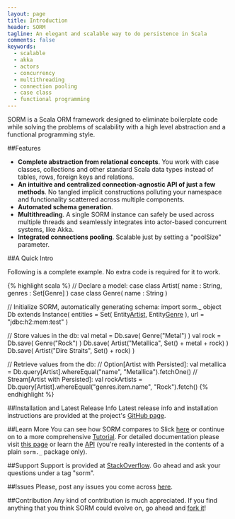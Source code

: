 ```yaml
---
layout: page
title: Introduction
header: SORM
tagline: An elegant and scalable way to do persistence in Scala 
comments: false
keywords: 
  - scalable
  - akka
  - actors
  - concurrency
  - multithreading
  - connection pooling
  - case class
  - functional programming
---
```


SORM is a Scala ORM framework designed to eliminate boilerplate code while solving the problems of scalability with a high level abstraction and a functional programming style.

##Features

* **Complete abstraction from relational concepts**. You work with case classes, collections and other standard Scala data types instead of tables, rows, foreign keys and relations.
* **An intuitive and centralized connection-agnostic API of just a few methods**. No tangled implicit constructions polluting your namespace and functionality scatterred across multiple components. 
* **Automated schema generation**.
* **Multithreading**. A single SORM instance can safely be used across multiple threads and seamlessly integrates into actor-based concurrent systems, like Akka.
* **Integrated connections pooling**. Scalable just by setting a "poolSize" parameter.

##A Quick Intro

Following is a complete example. No extra code is required for it to work.

{% highlight scala %}
// Declare a model:
case class Artist( name : String, genres : Set[Genre] )
case class Genre( name : String ) 

// Initialize SORM, automatically generating schema:
import sorm._
object Db extends Instance(
  entities = Set( Entity[Artist](), Entity[Genre]() ),
  url = "jdbc:h2:mem:test"
)

// Store values in the db:
val metal = Db.save( Genre("Metal") )
val rock = Db.save( Genre("Rock") )
Db.save( Artist("Metallica", Set() + metal + rock) )
Db.save( Artist("Dire Straits", Set() + rock) )

// Retrieve values from the db:
// Option[Artist with Persisted]:
val metallica = Db.query[Artist].whereEqual("name", "Metallica").fetchOne() 
// Stream[Artist with Persisted]:
val rockArtists = Db.query[Artist].whereEqual("genres.item.name", "Rock").fetch() 
{% endhighlight %}

##Installation and Latest Release Info
Latest release info and installation instructions are provided at the project's [GitHub page](https://github.com/sorm/sorm#readme).

##Learn More
You can see how SORM compares to Slick [here](/SORM-vs-Slick.html) or continue on to a more comprehensive [Tutorial](/Tutorial.html). For detailed documentation please visit [this page](/Documentation.html) or learn the [API](/api/) (you're really interested in the contents of a plain `sorm._` package only).

##Support
Support is provided at [StackOverflow](http://stackoverflow.com/questions/tagged/sorm). Go ahead and ask your questions under a tag "sorm".

##Issues
Please, post any issues you come across [here](https://github.com/sorm/sorm/issues).

##Contribution
Any kind of contribution is much appreciated. If you find anything that you think SORM could evolve on, go ahead and [fork it](https://github.com/sorm/sorm)! 
